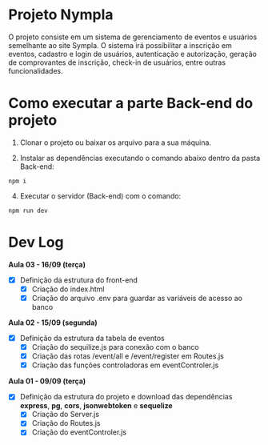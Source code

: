 # Projeto Nympla

O projeto consiste em um sistema de gerenciamento de eventos e usuários semelhante ao site Sympla. O sistema irá possibilitar a inscrição em eventos, cadastro e login de usuários, autenticação e autorização, geração de comprovantes de inscrição, check-in de usuários, entre outras funcionalidades.

# Como executar a parte Back-end do projeto

1. Clonar o projeto ou baixar os arquivo para a sua máquina.
   
2. Instalar as dependências executando o comando abaixo dentro da pasta Back-end:

```
npm i
```

4. Executar o servidor (Back-end) com o comando:

```
npm run dev
```
# Dev Log

**Aula 03 - 16/09 (terça)**

- [x] Definição da estrutura do front-end
  - [x] Criação do index.html
  - [x] Criação do arquivo .env para guardar as variáveis de acesso ao banco

**Aula 02 - 15/09 (segunda)**

- [x] Definição da estrutura da tabela de eventos
  - [x] Criação do sequilize.js para conexão com o banco
  - [x] Criação das rotas /event/all e /event/register em Routes.js
  - [x] Criação das funções controladoras em eventControler.js

**Aula 01 - 09/09 (terça)**

- [x] Definição da estrutura do projeto e download das dependências **express**, **pg**, **cors**, **jsonwebtoken** e **sequelize**
  - [x] Criação do Server.js
  - [x] Criação do Routes.js
  - [x] Criação do eventControler.js